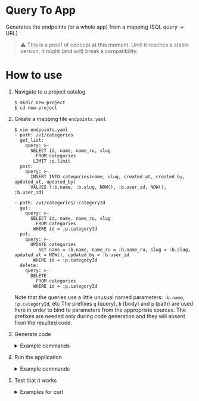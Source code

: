# Query To App
Generates the endpoints (or a whole app) from a mapping (SQL query -> URL)

>:warning: This is a proof of concept at this moment. Until it reaches a stable version, it might (and will) break a compatibility.

# How to use

1. Navigate to a project catalog
   ```console
   $ mkdir new-project
   $ cd new-project
   ```

1. Create a mapping file `endpoints.yaml`
   ```console
   $ vim endpoints.yaml
   - path: /v1/categories
     get_list:
       query: >-
         SELECT id, name, name_ru, slug
           FROM categories
          LIMIT :q.limit
     post:
       query: >-
         INSERT INTO categories(name, slug, created_at, created_by, updated_at, updated_by)
         VALUES (:b.name, :b.slug, NOW(), :b.user_id, NOW(), :b.user_id)

   - path: /v1/categories/:categoryId
     get:
       query: >-
         SELECT id, name, name_ru, slug
           FROM categories
          WHERE id = :p.categoryId
     put:
       query: >-
         UPDATE categories
            SET name = :b.name, name_ru = :b.name_ru, slug = :b.slug, updated_at = NOW(), updated_by = :b.user_id
          WHERE id = :p.categoryId
     delete:
       query: >-
         DELETE
           FROM categories
          WHERE id = :p.categoryId
   ```
   Note that the queries use a little unusual named parameters: `:b.name`, `:p.categoryId`, etc The prefixes `q` (query), `b` (body) and `p` (path) are used here in order to bind to parameters from the appropriate sources. The prefixes are needed only during code generation and they will absent from the resulted code.

1. Generate code
   <details>
   <summary>Example commands</summary>

   | Language   | Command                     | Generated files            | Dependencies |
   | -----------| ----------------------------| ---------------------------| ------------ |
   | JavaScript | `npx query2app --lang js`   | [`app.js`](examples/js/express/mysql/app.js)<br/>[`routes.js`](examples/js/express/mysql/routes.js)<br/>[`package.json`](examples/js/express/mysql/package.json)<br/>[`Dockerfile`](examples/js/express/mysql/Dockerfile) | Web: [`express`](https://www.npmjs.com/package/express)<br>Database: [`mysql`](https://www.npmjs.com/package/mysql) |
   | TypeScript | `npx query2app --lang ts`   | [`app.ts`](examples/ts/express/mysql/app.ts)<br/>[`routes.ts`](examples/ts/express/mysql/routes.ts)<br/>[`package.json`](examples/ts/express/mysql/package.json)<br/>[`tsconfig.json`](examples/ts/express/mysql/tsconfig.json)<br/>[`Dockerfile`](examples/ts/express/mysql/Dockerfile) | Web: [`express`](https://www.npmjs.com/package/express)<br>Database: [`mysql`](https://www.npmjs.com/package/mysql) |
   | Golang     | `npx query2app --lang go`   | [`app.go`](examples/go/chi/mysql/app.go)<br/>[`routes.go`](examples/go/chi/mysql/routes.go)<br/>[`go.mod`](examples/go/chi/mysql/go.mod)<br/>[`Dockerfile`](examples/go/chi/mysql/Dockerfile) | Web: [`go-chi/chi`](https://github.com/go-chi/chi)<br/>Database: [`go-sql-driver/mysql`](https://github.com/go-sql-driver/mysql),<br/>[`jmoiron/sqlx`](https://github.com/jmoiron/sqlx) |
   | Python     | `npx query2app --lang python` | [`app.py`](examples/python/fastapi/postgres/app.py)<br/>[`db.py`](examples/python/fastapi/postgres/db.py)<br/>[`routes.py`](examples/python/fastapi/postgres/routes.py)<br/>[`requirements.txt`](examples/python/fastapi/postgres/requirements.txt)<br/>[`Dockerfile`](examples/python/fastapi/postgres/Dockerfile) | Web: [FastAPI](https://github.com/tiangolo/fastapi), [Uvicorn](https://www.uvicorn.org)<br/>Database: [psycopg2](https://pypi.org/project/psycopg2/) |
   </details>

1. Run the application
   <details>
   <summary>Example commands</summary>

   | Language   | Commands |
   | -----------| ---------|
   | JavaScript | <pre>$ npm install<br/>$ export DB_NAME=my-db DB_USER=my-user DB_PASSWORD=my-password<br/>$ npm start</pre> |
   | TypeScript | <pre>$ npm install<br/>$ npm run build<br/>$ export DB_NAME=my-db DB_USER=my-user DB_PASSWORD=my-password<br/>$ npm start</pre> |
   | Golang     | <pre>$ export DB_NAME=my-db DB_USER=my-user DB_PASSWORD=my-password<br/>$ go run *.go</pre>or<pre>$ go build -o app<br/>$ ./app</pre> |
   | Python     | <pre>$ pip install -r requirements.txt<br/>$ export DB_NAME=my-db DB_USER=my-user DB_PASSWORD=my-password<br/>$ uvicorn app:app</pre> |
   
   ---
   :bulb: **NOTE**
   
   While the example used `export` for setting up the environment variables, we don't recommend export variables that way! This was provided as an example to illustrate that an application follows [The Twelve Factors](https://12factor.net/config) and can be configured by passing environment variables. In real life, you will use docker, docker-compose, Kubernetes or other ways to run an app with required environment variables.
   
   ---
   :bulb: **NOTE**
   
   An app also supports other environment variables:
   
   * `PORT`: a port to listen (defaults to `3000`)
   * `DB_HOST` a database host (defaults to `localhost`)
   
   ---
   </details>

1. Test that it works
   <details>
   <summary>Examples for curl</summary>

   ```console
   $ curl -i --json '{"name":"Sport","name_ru":"Спорт","slug":"sport","user_id":100}' http://localhost:3000/v1/categories
   HTTP/1.1 204 No Content
   ETag: W/"a-bAsFyilMr4Ra1hIU5PyoyFRunpI"
   Date: Wed, 15 Jul 2020 18:06:33 GMT
   Connection: keep-alive

   $ curl http://localhost:3000/v1/categories
   [{"id":1,"name":"Sport","name_ru":"Спорт","slug":"sport"}]

   $ curl -i --json '{"name":"Fauna","name_ru":"Фауна","slug":"fauna","user_id":101}' -X PUT http://localhost:3000/v1/categories/1
   HTTP/1.1 204 No Content
   ETag: W/"a-bAsFyilMr4Ra1hIU5PyoyFRunpI"
   Date: Wed, 15 Jul 2020 18:06:34 GMT
   Connection: keep-alive

   $ curl http://localhost:3000/v1/categories/1
   {"id":1,"name":"Fauna","name_ru":"Фауна","slug":"fauna"}

   $ curl -i -X DELETE http://localhost:3000/v1/categories/1
   HTTP/1.1 204 No Content
   ETag: W/"a-bAsFyilMr4Ra1hIU5PyoyFRunpI"
   Date: Wed, 15 Jul 2020 18:06:35 GMT
   Connection: keep-alive
   ```
   </details>
